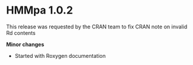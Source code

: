 # HMMpa 1.0.2

This release was requested by the CRAN team to fix CRAN note on invalid Rd contents

**Minor changes**

- Started with Roxygen documentation
